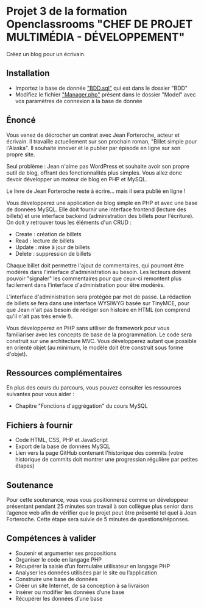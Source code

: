 # Projet 3 de la formation Openclassrooms "CHEF DE PROJET MULTIMÉDIA - DÉVELOPPEMENT"

Créez un blog pour un écrivain.


## Installation

- Importez la base de donnée ["BDD.sql"](https://github.com/Zalatis/Projet-3-Openclassrooms/blob/master/BDD/BDD.sql) qui est dans le dossier "BDD" 
- Modifiez le fichier ["Manager.php"](https://github.com/Zalatis/Projet-3-Openclassrooms/blob/master/Model/Manager.php) présent dans le dossier "Model" avec vos paramètres de connexion à la base de donnée

## Énoncé

 Vous venez de décrocher un contrat avec Jean Forteroche, acteur et écrivain. Il travaille actuellement sur son prochain roman, "Billet simple pour l'Alaska". Il souhaite innover et le publier par épisode en ligne sur son propre site.

Seul problème : Jean n'aime pas WordPress et souhaite avoir son propre outil de blog, offrant des fonctionnalités plus simples. Vous allez donc devoir développer un moteur de blog en PHP et MySQL.

Le livre de Jean Forteroche reste à écrire... mais il sera publié en ligne !

Vous développerez une application de blog simple en PHP et avec une base de données MySQL. Elle doit fournir une interface frontend (lecture des billets) et une interface backend (administration des billets pour l'écriture). On doit y retrouver tous les éléments d'un CRUD :

- Create : création de billets
- Read : lecture de billets
- Update : mise à jour de billets
- Delete : suppression de billets

Chaque billet doit permettre l'ajout de commentaires, qui pourront être modérés dans l'interface d'administration au besoin.
Les lecteurs doivent pouvoir "signaler" les commentaires pour que ceux-ci remontent plus facilement dans l'interface d'administration pour être modérés.

L'interface d'administration sera protégée par mot de passe. La rédaction de billets se fera dans une interface WYSIWYG basée sur TinyMCE, pour que Jean n'ait pas besoin de rédiger son histoire en HTML (on comprend qu'il n'ait pas très envie !).

Vous développerez en PHP sans utiliser de framework pour vous familiariser avec les concepts de base de la programmation. Le code sera construit sur une architecture MVC. Vous développerez autant que possible en orienté objet (au minimum, le modèle doit être construit sous forme d'objet).


## Ressources complémentaires

En plus des cours du parcours, vous pouvez consulter les ressources suivantes pour vous aider :

- Chapitre "Fonctions d'aggrégation" du cours MySQL


## Fichiers à fournir

- Code HTML, CSS, PHP et JavaScript
- Export de la base de données MySQL
- Lien vers la page GitHub contenant l'historique des commits
(votre historique de commits doit montrer une progression régulière par petites étapes)


## Soutenance

Pour cette soutenance, vous vous positionnerez comme un développeur présentant pendant 25 minutes son travail à son collègue plus senior dans l’agence web afin de vérifier que le projet peut être présenté tel quel à Jean Forteroche. Cette étape sera suivie de 5 minutes de questions/réponses.


## Compétences à valider

- Soutenir et argumenter ses propositions
- Organiser le code en langage PHP
- Récupérer la saisie d’un formulaire utilisateur en langage PHP
- Analyser les données utilisées par le site ou l’application
- Construire une base de données
- Créer un site Internet, de sa conception à sa livraison
- Insérer ou modifier les données d’une base
- Récupérer les données d’une base
